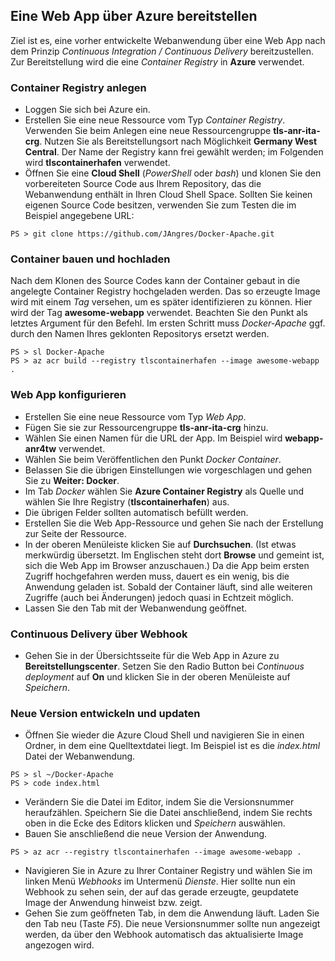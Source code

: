 ## Eine Web App über Azure bereitstellen
Ziel ist es, eine vorher entwickelte Webanwendung über eine Web App nach dem Prinzip _Continuous Integration / Continuous Delivery_ bereitzustellen. Zur Bereitstellung wird die eine _Container Registry_ in **Azure** verwendet.

### Container Registry anlegen
* Loggen Sie sich bei Azure ein.
* Erstellen Sie eine neue Ressource vom Typ _Container Registry_. Verwenden Sie beim Anlegen eine neue Ressourcengruppe **tls-anr-ita-crg**. Nutzen Sie als Bereitstellungsort nach Möglichkeit **Germany West Central**. Der Name der Registry kann frei gewählt werden; im Folgenden wird **tlscontainerhafen** verwendet.
* Öffnen Sie eine **Cloud Shell** (_PowerShell_ oder _bash_) und klonen Sie den vorbereiteten Source Code aus Ihrem Repository, das die Webanwendung enthält in Ihren Cloud Shell Space. Sollten Sie keinen eigenen Source Code besitzen, verwenden Sie zum Testen die im Beispiel angegebene URL:
```
PS > git clone https://github.com/JAngres/Docker-Apache.git
```


### Container bauen und hochladen
Nach dem Klonen des Source Codes kann der Container gebaut in die angelegte Container Registry hochgeladen werden. Das so erzeugte Image wird mit einem _Tag_ versehen, um es später identifizieren zu können. Hier wird der Tag **awesome-webapp** verwendet. Beachten Sie den Punkt als letztes Argument für den Befehl. Im ersten Schritt muss _Docker-Apache_ ggf. durch den Namen Ihres geklonten Repositorys ersetzt werden.
```
PS > sl Docker-Apache
PS > az acr build --registry tlscontainerhafen --image awesome-webapp .
```


### Web App konfigurieren
* Erstellen Sie eine neue Ressource vom Typ _Web App_.
* Fügen Sie sie zur Ressourcengruppe **tls-anr-ita-crg** hinzu.
* Wählen Sie einen Namen für die URL der App. Im Beispiel wird **webapp-anr4tw** verwendet.
* Wählen Sie beim Veröffentlichen den Punkt *Docker Container*.
* Belassen Sie die übrigen Einstellungen wie vorgeschlagen und gehen Sie zu **Weiter: Docker**.
* Im Tab _Docker_ wählen Sie **Azure Container Registry** als Quelle und wählen Sie Ihre Registry (**tlscontainerhafen**) aus.
* Die übrigen Felder sollten automatisch befüllt werden.
* Erstellen Sie die Web App-Ressource und gehen Sie nach der Erstellung zur Seite der Ressource.
* In der oberen Menüleiste klicken Sie auf **Durchsuchen**. (Ist etwas merkwürdig übersetzt. Im Englischen steht dort **Browse** und gemeint ist, sich die Web App im Browser anzuschauen.) Da die App beim ersten Zugriff hochgefahren werden muss, dauert es ein wenig, bis die Anwendung geladen ist. Sobald der Container läuft, sind alle weiteren Zugriffe (auch bei Änderungen) jedoch quasi in Echtzeit möglich. 
* Lassen Sie den Tab mit der Webanwendung geöffnet.

### Continuous Delivery über Webhook
* Gehen Sie in der Übersichtsseite für die Web App in Azure zu **Bereitstellungscenter**. Setzen Sie den Radio Button bei _Continuous deployment_ auf **On** und klicken Sie in der oberen Menüleiste auf _Speichern_.

### Neue Version entwickeln und updaten
* Öffnen Sie wieder die Azure Cloud Shell und navigieren Sie in einen Ordner, in dem eine Quelltextdatei liegt. Im Beispiel ist es die _index.html_ Datei der Webanwendung.
```
PS > sl ~/Docker-Apache
PS > code index.html
```
* Verändern Sie die Datei im Editor, indem Sie die Versionsnummer heraufzählen. Speichern Sie die Datei anschließend, indem Sie rechts oben in die Ecke des Editors klicken und _Speichern_ auswählen.
* Bauen Sie anschließend die neue Version der Anwendung.
```
PS > az acr --registry tlscontainerhafen --image awesome-webapp .
```
* Navigieren Sie in Azure zu Ihrer Container Registry und wählen Sie im linken Menü _Webhooks_ im Untermenü _Dienste_. Hier sollte nun ein Webhook zu sehen sein, der auf das gerade erzeugte, geupdatete Image der Anwendung hinweist bzw. zeigt.
* Gehen Sie zum geöffneten Tab, in dem die Anwendung läuft. Laden Sie den Tab neu (Taste _F5_). Die neue Versionsnummer sollte nun angezeigt werden, da über den Webhook automatisch das aktualisierte Image angezogen wird. 


